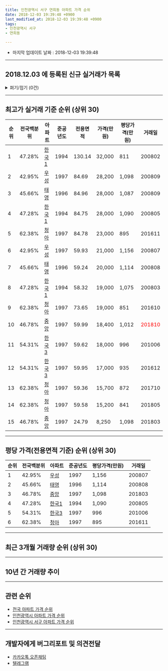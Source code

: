 ```yaml
---
title: 인천광역시 서구 연희동 아파트 가격 순위
date: 2018-12-03 19:39:48 +0900
last_modified_at: 2018-12-03 19:39:48 +0900
tags:
- 인천광역시 서구
- 연희동

---
```


* 마지막 업데이트 날짜 : 2018-12-03 19:39:48

---

## 2018.12.03 에 등록된 신규 실거래가 목록

<details>
<summary>펴기/접기 (0건)</summary>
<div markdown="1">

|아파트|전국백분위|준공년도|전용면적|가격(만원)|평당가격(만원)|거래일|
|---|---|---|---|---|---|---|
|없음|||||||


</div>
</details>

---

## 최고가 실거래 기준 순위 (상위 30)


|순위|전국백분위|아파트|준공년도|전용면적|가격(만원)|평당가격(만원)|거래일|
|---|---|---|---|---|---|---|---|
|1|47.28%|[한국1](https://search.naver.com/search.naver?query=%EC%9D%B8%EC%B2%9C%EA%B4%91%EC%97%AD%EC%8B%9C+%EC%84%9C%EA%B5%AC+%EC%97%B0%ED%9D%AC%EB%8F%99+%ED%95%9C%EA%B5%AD1)|1994|130.14|32,000|811|200802|
|2|42.95%|[우성](https://search.naver.com/search.naver?query=%EC%9D%B8%EC%B2%9C%EA%B4%91%EC%97%AD%EC%8B%9C+%EC%84%9C%EA%B5%AC+%EC%97%B0%ED%9D%AC%EB%8F%99+%EC%9A%B0%EC%84%B1)|1997|84.69|28,200|1,098|200809|
|3|45.66%|[태영](https://search.naver.com/search.naver?query=%EC%9D%B8%EC%B2%9C%EA%B4%91%EC%97%AD%EC%8B%9C+%EC%84%9C%EA%B5%AC+%EC%97%B0%ED%9D%AC%EB%8F%99+%ED%83%9C%EC%98%81)|1996|84.96|28,000|1,087|200809|
|4|47.28%|[한국1](https://search.naver.com/search.naver?query=%EC%9D%B8%EC%B2%9C%EA%B4%91%EC%97%AD%EC%8B%9C+%EC%84%9C%EA%B5%AC+%EC%97%B0%ED%9D%AC%EB%8F%99+%ED%95%9C%EA%B5%AD1)|1994|84.75|28,000|1,090|200805|
|5|62.38%|[청아](https://search.naver.com/search.naver?query=%EC%9D%B8%EC%B2%9C%EA%B4%91%EC%97%AD%EC%8B%9C+%EC%84%9C%EA%B5%AC+%EC%97%B0%ED%9D%AC%EB%8F%99+%EC%B2%AD%EC%95%84)|1997|84.78|23,000|895|201611|
|6|42.95%|[우성](https://search.naver.com/search.naver?query=%EC%9D%B8%EC%B2%9C%EA%B4%91%EC%97%AD%EC%8B%9C+%EC%84%9C%EA%B5%AC+%EC%97%B0%ED%9D%AC%EB%8F%99+%EC%9A%B0%EC%84%B1)|1997|59.93|21,000|1,156|200807|
|7|45.66%|[태영](https://search.naver.com/search.naver?query=%EC%9D%B8%EC%B2%9C%EA%B4%91%EC%97%AD%EC%8B%9C+%EC%84%9C%EA%B5%AC+%EC%97%B0%ED%9D%AC%EB%8F%99+%ED%83%9C%EC%98%81)|1996|59.24|20,000|1,114|200808|
|8|47.28%|[한국1](https://search.naver.com/search.naver?query=%EC%9D%B8%EC%B2%9C%EA%B4%91%EC%97%AD%EC%8B%9C+%EC%84%9C%EA%B5%AC+%EC%97%B0%ED%9D%AC%EB%8F%99+%ED%95%9C%EA%B5%AD1)|1994|58.32|19,000|1,075|200803|
|9|62.38%|[청아](https://search.naver.com/search.naver?query=%EC%9D%B8%EC%B2%9C%EA%B4%91%EC%97%AD%EC%8B%9C+%EC%84%9C%EA%B5%AC+%EC%97%B0%ED%9D%AC%EB%8F%99+%EC%B2%AD%EC%95%84)|1997|73.65|19,000|851|201610|
|10|46.78%|[중앙](https://search.naver.com/search.naver?query=%EC%9D%B8%EC%B2%9C%EA%B4%91%EC%97%AD%EC%8B%9C+%EC%84%9C%EA%B5%AC+%EC%97%B0%ED%9D%AC%EB%8F%99+%EC%A4%91%EC%95%99)|1997|59.99|18,400|1,012|<span style="color:red">201810</span>|
|11|54.31%|[한국3](https://search.naver.com/search.naver?query=%EC%9D%B8%EC%B2%9C%EA%B4%91%EC%97%AD%EC%8B%9C+%EC%84%9C%EA%B5%AC+%EC%97%B0%ED%9D%AC%EB%8F%99+%ED%95%9C%EA%B5%AD3)|1997|59.62|18,000|996|201006|
|12|54.31%|[한국3](https://search.naver.com/search.naver?query=%EC%9D%B8%EC%B2%9C%EA%B4%91%EC%97%AD%EC%8B%9C+%EC%84%9C%EA%B5%AC+%EC%97%B0%ED%9D%AC%EB%8F%99+%ED%95%9C%EA%B5%AD3)|1997|59.95|17,000|935|201612|
|13|62.38%|[청아](https://search.naver.com/search.naver?query=%EC%9D%B8%EC%B2%9C%EA%B4%91%EC%97%AD%EC%8B%9C+%EC%84%9C%EA%B5%AC+%EC%97%B0%ED%9D%AC%EB%8F%99+%EC%B2%AD%EC%95%84)|1997|59.36|15,700|872|201710|
|14|62.38%|[청아](https://search.naver.com/search.naver?query=%EC%9D%B8%EC%B2%9C%EA%B4%91%EC%97%AD%EC%8B%9C+%EC%84%9C%EA%B5%AC+%EC%97%B0%ED%9D%AC%EB%8F%99+%EC%B2%AD%EC%95%84)|1997|59.58|15,200|841|201805|
|15|46.78%|[중앙](https://search.naver.com/search.naver?query=%EC%9D%B8%EC%B2%9C%EA%B4%91%EC%97%AD%EC%8B%9C+%EC%84%9C%EA%B5%AC+%EC%97%B0%ED%9D%AC%EB%8F%99+%EC%A4%91%EC%95%99)|1997|24.79|8,250|1,098|201803|


---

## 평당 가격(전용면적 기준) 순위 (상위 30)


|순위|전국백분위|아파트|준공년도|평당가격(만원)|거래일|
|---|---|---|---|---|---|
|1|42.95%|[우성](https://search.naver.com/search.naver?query=%EC%9D%B8%EC%B2%9C%EA%B4%91%EC%97%AD%EC%8B%9C+%EC%84%9C%EA%B5%AC+%EC%97%B0%ED%9D%AC%EB%8F%99+%EC%9A%B0%EC%84%B1)|1997|1,156|200807|
|2|45.66%|[태영](https://search.naver.com/search.naver?query=%EC%9D%B8%EC%B2%9C%EA%B4%91%EC%97%AD%EC%8B%9C+%EC%84%9C%EA%B5%AC+%EC%97%B0%ED%9D%AC%EB%8F%99+%ED%83%9C%EC%98%81)|1996|1,114|200808|
|3|46.78%|[중앙](https://search.naver.com/search.naver?query=%EC%9D%B8%EC%B2%9C%EA%B4%91%EC%97%AD%EC%8B%9C+%EC%84%9C%EA%B5%AC+%EC%97%B0%ED%9D%AC%EB%8F%99+%EC%A4%91%EC%95%99)|1997|1,098|201803|
|4|47.28%|[한국1](https://search.naver.com/search.naver?query=%EC%9D%B8%EC%B2%9C%EA%B4%91%EC%97%AD%EC%8B%9C+%EC%84%9C%EA%B5%AC+%EC%97%B0%ED%9D%AC%EB%8F%99+%ED%95%9C%EA%B5%AD1)|1994|1,090|200805|
|5|54.31%|[한국3](https://search.naver.com/search.naver?query=%EC%9D%B8%EC%B2%9C%EA%B4%91%EC%97%AD%EC%8B%9C+%EC%84%9C%EA%B5%AC+%EC%97%B0%ED%9D%AC%EB%8F%99+%ED%95%9C%EA%B5%AD3)|1997|996|201006|
|6|62.38%|[청아](https://search.naver.com/search.naver?query=%EC%9D%B8%EC%B2%9C%EA%B4%91%EC%97%AD%EC%8B%9C+%EC%84%9C%EA%B5%AC+%EC%97%B0%ED%9D%AC%EB%8F%99+%EC%B2%AD%EC%95%84)|1997|895|201611|


---

## 최근 3개월 거래량 순위 (상위 30)


<div style="width:100%;">
    <canvas id="deal_count_ranking" height="250"></canvas>
</div>


<script>
new Chart(document.getElementById("deal_count_ranking"), {
    type: 'horizontalBar',
    data: {
        labels: ['중앙', '한국1', '우성', '태영', '청아', '한국3'],
        datasets: [{
            label: '실거래 수',
            data: [4, 3, 2, 1, 1, 1],
            borderColor: "rgba(255, 0, 128, 1)",
            backgroundColor: "rgba(255, 0, 128, 0.5)",
            fill: false,
        }]
    },
    options: {
        responsive: true,
        title: {
            display: true,
            text: '최근 3개월 거래량 순위'
        },
        tooltips: {
            mode: 'index',
            intersect: false,
            callbacks: {
                title: function(tooltipItems, data) {
                    return "실거래 수:";
                },
                label: function(tooltipItem, data) {
                    return data.labels[tooltipItem.index] + ": " + tooltipItem.xLabel;
                }
            }
        },
        hover: {
            mode: 'nearest',
            intersect: true
        },
        scales: {
            xAxes: [{
                display: true,
                scaleLabel: {
                    display: true,
                    labelString: '실거래 수'
                },
                ticks: {
                    suggestedMin: 0,
                }
            }],
            yAxes: [{
                display: true,
                ticks: {
                    autoSkip: false,
                    callback: function(value, index, values) {
                        if (value.length > 15)
                            return value.substr(0, 13) + "...";
                        else
                            return value;
                    }
                },
                scaleLabel: {
                    display: false,
                }
            }]
        }
    }
});

</script>


---

## 10년 간 거래량 추이


<div style="width:100%;">
    <canvas id="deal_progress" height="250"></canvas>
</div>

<script>
new Chart(document.getElementById("deal_progress"), {
    type: 'line',
    data: {
        labels: ['200812','200901','200902','200903','200904','200905','200906','200907','200908','200909','200910','200911','200912','201001','201002','201003','201004','201005','201006','201007','201008','201009','201010','201011','201012','201101','201102','201103','201104','201105','201106','201107','201108','201109','201110','201111','201112','201201','201202','201203','201204','201205','201206','201207','201208','201209','201210','201211','201212','201301','201302','201303','201304','201305','201306','201307','201308','201309','201310','201311','201312','201401','201402','201403','201404','201405','201406','201407','201408','201409','201410','201411','201412','201501','201502','201503','201504','201505','201506','201507','201508','201509','201510','201511','201512','201601','201602','201603','201604','201605','201606','201607','201608','201609','201610','201611','201612','201701','201702','201703','201704','201705','201706','201707','201708','201709','201710','201711','201712','201801','201802','201803','201804','201805','201806','201807','201808','201809','201810','201811','201812'],
        datasets: [{
            label: '실거래 수',
            pointRadius: 1,
            data: [1, 0, 13, 6, 4, 9, 7, 13, 9, 7, 8, 8, 3, 5, 9, 6, 11, 5, 4, 3, 3, 8, 5, 7, 8, 5, 6, 10, 6, 1, 12, 13, 6, 7, 5, 4, 3, 5, 15, 11, 2, 7, 7, 3, 5, 9, 9, 6, 0, 7, 10, 8, 12, 2, 8, 10, 12, 23, 15, 12, 5, 10, 12, 6, 9, 9, 13, 18, 21, 18, 15, 4, 9, 20, 15, 24, 23, 13, 20, 20, 7, 17, 13, 8, 4, 11, 12, 13, 11, 7, 14, 14, 11, 10, 18, 11, 7, 7, 11, 16, 4, 17, 8, 19, 9, 7, 10, 9, 6, 4, 7, 11, 12, 6, 3, 6, 6, 5, 8, 4, 0],
            borderColor: "rgba(255, 201, 14, 1)",
            backgroundColor: "rgba(255, 201, 14, 0.5)",
            fill: true,
        }]
    },
    options: {
        responsive: true,
        title: {
            display: true,
            text: '10년간 거래량 추이'
        },
        tooltips: {
            mode: 'index',
            intersect: false,
        },
        hover: {
            mode: 'nearest',
            intersect: true
        },
        scales: {
            xAxes: [{
                display: true,
                scaleLabel: {
                    display: true,
                    labelString: '년/월'
                }
            }],
            yAxes: [{
                display: true,
                ticks: {
                    suggestedMin: 0,
                },
                scaleLabel: {
                    display: true,
                    labelString: '실거래 수'
                }
            }]
        }
    }
});

</script>


---

## 관련 순위

- [전국 아파트 가격 순위](https://inasie.github.io/apt-ranking/전국)
- [인천광역시 아파트 가격 순위](https://inasie.github.io/apt-ranking/인천광역시)
- [인천광역시 서구 아파트 가격 순위](https://inasie.github.io/apt-ranking/인천광역시-서구)


---

## 개발자에게 버그리포트 및 의견전달

- [카카오톡 오픈채팅](https://open.kakao.com/o/gLJUAP4)
- [텔레그램](https://t.me/inasie)

